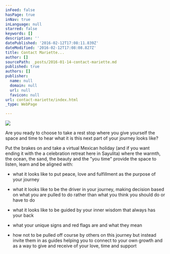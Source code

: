 ```yaml
---
inFeed: false
hasPage: true
inNav: true
inLanguage: null
starred: false
keywords: []
description: ''
datePublished: '2016-02-12T17:08:11.839Z'
dateModified: '2016-02-12T17:08:08.827Z'
title: Contact Mariette...
author: []
sourcePath: _posts/2016-01-14-contact-mariette.md
published: true
authors: []
publisher:
  name: null
  domain: null
  url: null
  favicon: null
url: contact-mariette/index.html
_type: WebPage

---
```

![](https://the-grid-user-content.s3-us-west-2.amazonaws.com/850a57c0-ca4e-4301-80f8-3ffd1353f38e.JPG)

Are you ready to choose to take a rest stop where you give yourself the space and time to hear what it is this next part of your journey looks like?

Put the brakes on and take a virtual Mexican holiday (and if you want ending it with the a celebration retreat here in Sayulita) where the warmth, the ocean, the sand, the beauty and the "you time" provide the space to listen, learn and be aligned with: 

- what it looks like to put peace, love and fulfillment as the purpose of your journey

- what it looks like to be the driver in your journey, making decision based on what you are pulled to do rather than what you think you should do or have to do

- what it looks like to be guided by your inner wisdom that always has your back

- what your unique signs and red flags are and what they mean 

- how not to be pulled off course by others on this journey but instead invite them in as guides helping you to connect to your own growth and as a way to give and receive of your love, time and support